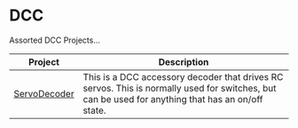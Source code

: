 # DCC

Assorted DCC Projects...

Project | Description
--- | ---
[ServoDecoder](./ServoDecoder) | This is a DCC accessory decoder that drives RC servos.  This is normally used for switches, but can be used for anything that has an on/off state.
